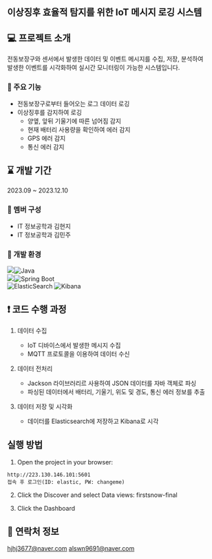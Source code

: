 ## 이상징후 효율적 탐지를 위한 IoT 메시지 로깅 시스템  

  
## 💻 프로젝트 소개
전동보장구와 센서에서 발생한 데이터 및 이벤트 메시지를 수집, 저장, 분석하여  
발생한 이벤트를 시각화하여 실시간 모니터링이 가능한 시스템입니다.
<br>
  
### 📌 주요 기능
- 전동보장구로부터 들어오는 로그 데이터 로깅
- 이상징후를 감지하여 로깅
  - 양옆, 앞뒤 기울기에 따른 넘어짐 감지
  - 현재 배터리 사용량을 확인하여 에러 감지
  - GPS 에러 감지
  - 통신 에러 감지

## ⌛️ 개발 기간
2023.09 ~ 2023.12.10 

### 👭 멤버 구성
- IT 정보공학과 김현지
- IT 정보공학과 김민주  

### 🔧 개발 환경
<img src="https://img.shields.io/badge/Language-%23121011?style=for-the-badge">![Java](https://img.shields.io/badge/java-%23ED8B00.svg?style=for-the-badge&logo=java&logoColor=white)   
<img src="https://img.shields.io/badge/Framework-%23121011?style=for-the-badge">![Spring Boot](https://img.shields.io/badge/springboot-%6DB33F.svg?style=for-the-badge&logo=springboot&logoColor=white)    
![ElasticSearch](https://img.shields.io/badge/-ElasticSearch-005571?style=for-the-badge&logo=elasticsearch)
![Kibana](https://img.shields.io/badge/-Kibana-005571?style=for-the-badge&logo=kibana)

## ❗ 코드 수행 과정
1. 데이터 수집
   - IoT 디바이스에서 발생한 메시지 수집
   - MQTT 프로토콜을 이용하여 데이터 수신
     
2. 데이터 전처리
   - Jackson 라이브러리르 사용하여 JSON 데이터를 자바 객체로 파싱
   - 파싱된 데이터에서 배터리, 기울기, 위도 및 경도, 통신 에러 정보를 추출
3. 데이터 저장 및 시각화
   - 데이터를 Elasticsearch에 저장하고 Kibana로 시각

## 실행 방법
1. Open the project in your browser:
```
http://223.130.146.101:5601
접속 후 로그인(ID: elastic, PW: changeme)
```  
2. Click the Discover and select Data views: firstsnow-final
    
3. Click the Dashboard

## 📧 연락처 정보
hjhj3677@naver.com
alswn9691@naver.com

